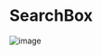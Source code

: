 # SearchBox
![image](https://github.com/myudakov/SearchBox/assets/160131529/5a876fa4-4d03-4cd3-9409-74ff6fb25707)
